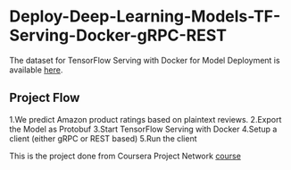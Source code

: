 # Deploy-Deep-Learning-Models-TF-Serving-Docker-gRPC-REST

The dataset for TensorFlow Serving with Docker for Model Deployment is available [here](https://drive.google.com/file/d/14v42um2VRAfQPfGnBJ4QzOie4VZOPK_F/view
).

## Project Flow 
  1.We predict Amazon product ratings based on plaintext reviews.
  2.Export the Model as Protobuf
  3.Start TensorFlow Serving with Docker
  4.Setup a client (either gRPC or REST based)
  5.Run the client
  
 This is the project done from Coursera Project Network [course](https://www.coursera.org/projects/tensorflow-serving-docker-model-deployment) 

